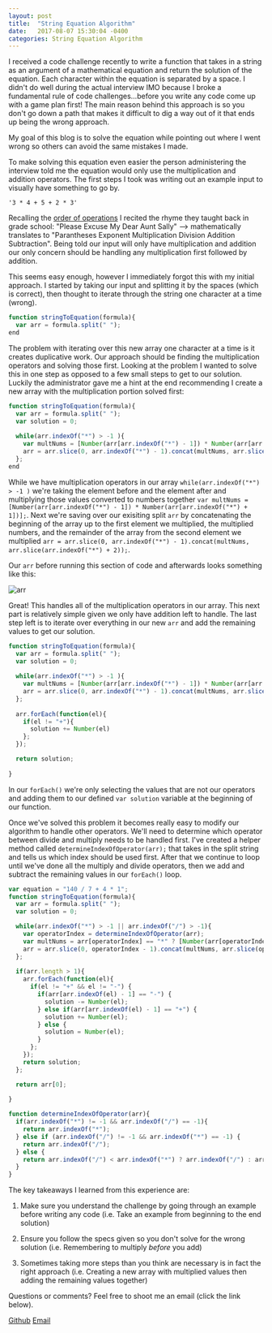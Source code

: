 ```yaml
---
layout: post
title:  "String Equation Algorithm"
date:   2017-08-07 15:30:04 -0400
categories: String Equation Algorithm
---
```


I received a code challenge recently to write a function that takes in a string as an argument of a mathematical equation and return the solution of the equation. Each character within the equation is separated by a space. I didn't do well during the actual interview IMO because I broke a fundamental rule of code challenges...before you write any code come up with a game plan first! The main reason behind this approach is so you don't go down a path that makes it difficult to dig a way out of it that ends up being the wrong approach.

My goal of this blog is to solve the equation while pointing out where I went wrong so others can avoid the same mistakes I made. 

To make solving this equation even easier the person administering the interview told me the equation would only use the multiplication and addition operators. The first steps I took was writing out an example input to visually have something to go by. 

`'3 * 4 + 5 + 2 * 3'`

Recalling the [order of operations](https://en.wikipedia.org/wiki/Order_of_operations) I recited the rhyme they taught back in grade school: "Please Excuse My Dear Aunt Sally" --> mathematically translates to "Parantheses Exponent Multiplication Division Addition Subtraction". Being told our input will only have multiplication and addition our only concern should be handling any multiplication first followed by addition. 

This seems easy enough, however I immediately forgot this with my initial approach. I started by taking our input and splitting it by the spaces (which is correct), then thought to iterate through the string one character at a time (wrong).

```javascript
function stringToEquation(formula){
  var arr = formula.split(" ");
end
```

The problem with iterating over this new array one character at a time is it creates duplicative work. Our approach should be finding the multiplication operators and solving those first. Looking at the problem I wanted to solve this in one step as opposed to a few small steps to get to our solution. Luckily the administrator gave me a hint at the end recommending I create a new array with the multiplication portion solved first:

```javascript
function stringToEquation(formula){
  var arr = formula.split(" ");
  var solution = 0;
  
  while(arr.indexOf("*") > -1 ){
    var multNums = [Number(arr[arr.indexOf("*") - 1]) * Number(arr[arr.indexOf("*") + 1])];
    arr = arr.slice(0, arr.indexOf("*") - 1).concat(multNums, arr.slice(arr.indexOf("*") + 2));
  };
end
```

While we have multiplication operators in our array `while(arr.indexOf("*") > -1 )` we're taking the element before and the element after and multiplying those values converted to numbers together `var multNums = [Number(arr[arr.indexOf("*") - 1]) * Number(arr[arr.indexOf("*") + 1])];`. Next we're saving over our exisiting split `arr` by concatenating the beginning of the array up to the first element we multiplied, the multiplied numbers, and the remainder of the array from the second element we multiplied `arr = arr.slice(0, arr.indexOf("*") - 1).concat(multNums, arr.slice(arr.indexOf("*") + 2));`. 

Our `arr` before running this section of code and afterwards looks something like this:

![arr](https://rweber87.github.io/log-a-blog/assets/post11/arr.png)

Great! This handles all of the multiplication operators in our array. This next part is relatively simple given we only have addition left to handle. The last step left is to iterate over everything in our new `arr` and add the remaining values to get our solution.

```javascript
function stringToEquation(formula){
  var arr = formula.split(" ");
  var solution = 0;
  
  while(arr.indexOf("*") > -1 ){
    var multNums = [Number(arr[arr.indexOf("*") - 1]) * Number(arr[arr.indexOf("*") + 1])];
    arr = arr.slice(0, arr.indexOf("*") - 1).concat(multNums, arr.slice(arr.indexOf("*") + 2));
  };
  
  arr.forEach(function(el){
    if(el != "+"){
      solution += Number(el)
    };
  });

  return solution;
  
}
```

In our `forEach()` we're only selecting the values that are not our operators and adding them to our defined `var solution` variable at the beginning of our function. 

Once we've solved this problem it becomes really easy to modify our algorithm to handle other operators. We'll need to determine which operator between divide and multiply needs to be handled first. I've created a helper method called `determineIndexOfOperator(arr);` that takes in the split string and tells us which index should be used first. After that we continue to loop until we've done all the multiply and divide operators, then we add and subtract the remaining values in our `forEach()` loop.


```javascript
var equation = "140 / 7 + 4 * 1";
function stringToEquation(formula){
  var arr = formula.split(" ");
  var solution = 0;

  while(arr.indexOf("*") > -1 || arr.indexOf("/") > -1){
    var operatorIndex = determineIndexOfOperator(arr);
    var multNums = arr[operatorIndex] == "*" ? [Number(arr[operatorIndex - 1]) * Number(arr[operatorIndex + 1])] : [Number(arr[operatorIndex - 1]) / Number(arr[operatorIndex + 1])];
    arr = arr.slice(0, operatorIndex - 1).concat(multNums, arr.slice(operatorIndex + 2));
  };
  
  if(arr.length > 1){
    arr.forEach(function(el){
      if(el != "+" && el != "-") {
        if(arr[arr.indexOf(el) - 1] == "-") {
          solution -= Number(el);
        } else if(arr[arr.indexOf(el) - 1] == "+") {
          solution += Number(el);
        } else {
          solution = Number(el);
        }
      };
    });
    return solution;
  };

  return arr[0];
  
}

function determineIndexOfOperator(arr){
  if(arr.indexOf("*") != -1 && arr.indexOf("/") == -1){
    return arr.indexOf("*");
  } else if (arr.indexOf("/") != -1 && arr.indexOf("*") == -1) {
    return arr.indexOf("/");
  } else {
    return arr.indexOf("/") < arr.indexOf("*") ? arr.indexOf("/") : arr.indexOf("*")
  }
}
```



The key takeaways I learned from this experience are:

1. Make sure you understand the challenge by going through an example before writing any code (i.e. Take an example from beginning to the end solution)

2. Ensure you follow the specs given so you don't solve for the wrong solution (i.e. Remembering to multiply _before_ you add)

3. Sometimes taking more steps than you think are necessary is in fact the right approach (i.e. Creating a new array with multiplied values then adding the remaining values together)

Questions or comments? Feel free to shoot me an email (click the link below).

[Github](https://github.com/rweber87)
[Email](rob.weber87@gmail.com)

<!-- Mapping for links :D [jekyll-docs]: https://jekyllrb.com/docs/home
[jekyll-gh]:   https://github.com/jekyll/jekyll
[jekyll-talk]: https://talk.jekyllrb.com/
 -->
